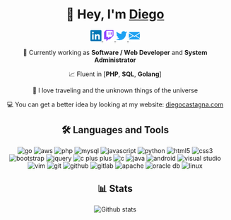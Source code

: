 <div align="center">
<h1>👋 Hey, I'm <a href="https://www.diegocastagna.com/en/">Diego</a></h1>
<p>
    <a href="https://www.linkedin.com/in/diegocastagna/">
        <img alt="Linkedin" width="25px" src="/images/linkedin.svg"/>
    </a>
    <a href="https://www.twitch.tv/unwishingmoon">
        <img alt="Twitch" width="25px" src="/images/twitch.svg"/>
    </a>
    <a href="https://twitter.com/_diegocastagna">
        <img alt="Twitter" width="25px" src="/images/twitter.svg"/>
    </a>
    <a href="mailto:&#100;&#105;&#101;&#103;&#111;&#064;&#100;&#105;&#101;&#103;&#111;&#099;&#097;&#115;&#116;&#097;&#103;&#110;&#097;&#046;&#099;&#111;&#109;">
        <img alt="Email" width="25px" src="/images/email.svg"/>
    </a>
</p>

🔭 Currently working as **Software / Web Developer** and **System Administrator**

📈 Fluent in [**PHP**, **SQL**, **Golang**]

🚀 I love traveling and the unknown things of the universe

💻 You can get a better idea by looking at my website: <a href="https://www.diegocastagna.com/en/">diegocastagna.com</a>

<h2>🛠 Languages and Tools</h2>

<img src="https://devicon.dev/devicon.git/icons/go/go-original.svg" alt="go" width="35px"/>
<img src="https://devicon.dev/devicon.git/icons/amazonwebservices/amazonwebservices-original.svg" alt="aws" width="35px"/>
<img src="https://devicon.dev/devicon.git/icons/php/php-original.svg" alt="php" width="35px"/>
<img src="https://devicon.dev/devicon.git/icons/mysql/mysql-original-wordmark.svg" alt="mysql" width="35px"/>
<img src="https://devicon.dev/devicon.git/icons/javascript/javascript-original.svg" alt="javascript" width="35px"/>
<img src="https://devicon.dev/devicon.git/icons/python/python-original.svg" alt="python" width="35px"/>
<img src="https://devicon.dev/devicon.git/icons/html5/html5-original.svg" alt="html5" width="35px"/>
<img src="https://devicon.dev/devicon.git/icons/css3/css3-original.svg" alt="css3" width="35px"/>
<img src="https://devicon.dev/devicon.git/icons/bootstrap/bootstrap-plain.svg" alt="bootstrap" width="35px"/>
<img src="https://devicon.dev/devicon.git/icons/jquery/jquery-original-wordmark.svg" alt="jquery" width="35px"/>
<img src="https://devicon.dev/devicon.git/icons/cplusplus/cplusplus-original.svg" alt="c plus plus" width="35px"/>
<img src="https://devicon.dev/devicon.git/icons/c/c-original.svg" alt="c" width="35px"/>
<img src="https://devicon.dev/devicon.git/icons/java/java-original.svg" alt="java" width="35px"/>
<img src="https://devicon.dev/devicon.git/icons/android/android-original.svg" alt="android" width="35px"/>
<img src="https://devicon.dev/devicon.git/icons/visualstudio/visualstudio-plain.svg" alt="visual studio" width="35px"/>
<img src="https://devicon.dev/devicon.git/icons/vim/vim-original.svg" alt="vim" width="35px"/>
<img src="https://devicon.dev/devicon.git/icons/git/git-original.svg" alt="git" width="35px"/>
<img src="https://devicon.dev/devicon.git/icons/github/github-original.svg" alt="github" width="35px"/>
<img src="https://devicon.dev/devicon.git/icons/gitlab/gitlab-original.svg" alt="gitlab" width="35px"/>
<img src="https://devicon.dev/devicon.git/icons/apache/apache-original-wordmark.svg" alt="apache" width="35px"/>
<img src="https://devicon.dev/devicon.git/icons/oracle/oracle-original.svg" alt="oracle db" width="35px"/>
<img src="https://devicon.dev/devicon.git/icons/linux/linux-original.svg" alt="linux" width="35px"/>

<h2>📊 Stats</h2>
<p>
    <img alt="Github stats" src="https://github-readme-stats.unwishingmoon.vercel.app/api?username=UnwishingMoon&show_icons=true&hide_border=true" />
</p>
</div>

